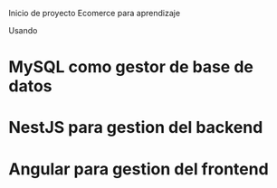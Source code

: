 Inicio de proyecto Ecomerce para aprendizaje

Usando

# MySQL como gestor de base de datos

# NestJS para gestion del backend

# Angular para gestion del frontend
